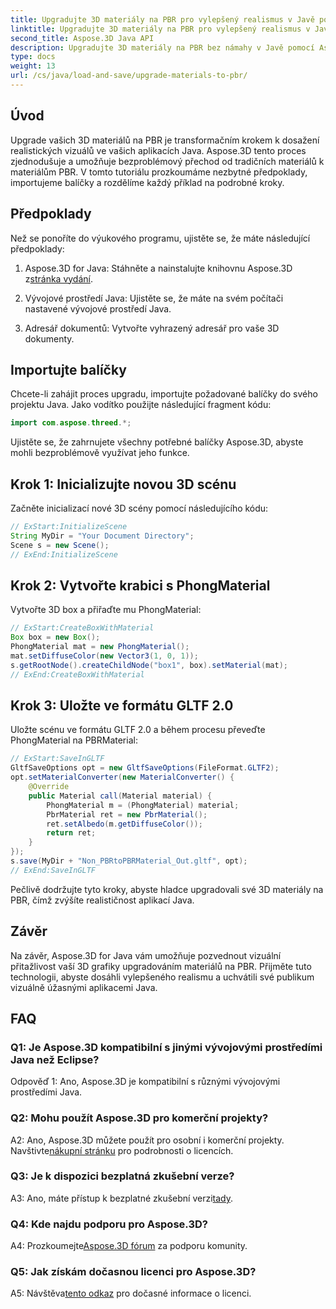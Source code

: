 ```yaml
---
title: Upgradujte 3D materiály na PBR pro vylepšený realismus v Javě pomocí Aspose.3D
linktitle: Upgradujte 3D materiály na PBR pro vylepšený realismus v Javě pomocí Aspose.3D
second_title: Aspose.3D Java API
description: Upgradujte 3D materiály na PBR bez námahy v Javě pomocí Aspose.3D. Dosáhněte vylepšeného realismu pro podmanivé vizuály.
type: docs
weight: 13
url: /cs/java/load-and-save/upgrade-materials-to-pbr/
---
```

## Úvod

Upgrade vašich 3D materiálů na PBR je transformačním krokem k dosažení realistických vizuálů ve vašich aplikacích Java. Aspose.3D tento proces zjednodušuje a umožňuje bezproblémový přechod od tradičních materiálů k materiálům PBR. V tomto tutoriálu prozkoumáme nezbytné předpoklady, importujeme balíčky a rozdělíme každý příklad na podrobné kroky.

## Předpoklady

Než se ponoříte do výukového programu, ujistěte se, že máte následující předpoklady:

1.  Aspose.3D for Java: Stáhněte a nainstalujte knihovnu Aspose.3D z[stránka vydání](https://releases.aspose.com/3d/java/).

2. Vývojové prostředí Java: Ujistěte se, že máte na svém počítači nastavené vývojové prostředí Java.

3. Adresář dokumentů: Vytvořte vyhrazený adresář pro vaše 3D dokumenty.

## Importujte balíčky

Chcete-li zahájit proces upgradu, importujte požadované balíčky do svého projektu Java. Jako vodítko použijte následující fragment kódu:

```java
import com.aspose.threed.*;
```

Ujistěte se, že zahrnujete všechny potřebné balíčky Aspose.3D, abyste mohli bezproblémově využívat jeho funkce.

## Krok 1: Inicializujte novou 3D scénu

Začněte inicializací nové 3D scény pomocí následujícího kódu:

```java
// ExStart:InitializeScene
String MyDir = "Your Document Directory";
Scene s = new Scene();
// ExEnd:InitializeScene
```

## Krok 2: Vytvořte krabici s PhongMaterial

Vytvořte 3D box a přiřaďte mu PhongMaterial:

```java
// ExStart:CreateBoxWithMaterial
Box box = new Box();
PhongMaterial mat = new PhongMaterial();
mat.setDiffuseColor(new Vector3(1, 0, 1));
s.getRootNode().createChildNode("box1", box).setMaterial(mat);
// ExEnd:CreateBoxWithMaterial
```

## Krok 3: Uložte ve formátu GLTF 2.0

Uložte scénu ve formátu GLTF 2.0 a během procesu převeďte PhongMaterial na PBRMaterial:

```java
// ExStart:SaveInGLTF
GltfSaveOptions opt = new GltfSaveOptions(FileFormat.GLTF2);
opt.setMaterialConverter(new MaterialConverter() {
    @Override
    public Material call(Material material) {
        PhongMaterial m = (PhongMaterial) material;
        PbrMaterial ret = new PbrMaterial();
        ret.setAlbedo(m.getDiffuseColor());
        return ret;
    }
});
s.save(MyDir + "Non_PBRtoPBRMaterial_Out.gltf", opt);
// ExEnd:SaveInGLTF
```

Pečlivě dodržujte tyto kroky, abyste hladce upgradovali své 3D materiály na PBR, čímž zvýšíte realističnost aplikací Java.

## Závěr

Na závěr, Aspose.3D for Java vám umožňuje pozvednout vizuální přitažlivost vaší 3D grafiky upgradováním materiálů na PBR. Přijměte tuto technologii, abyste dosáhli vylepšeného realismu a uchvátili své publikum vizuálně úžasnými aplikacemi Java.

## FAQ

### Q1: Je Aspose.3D kompatibilní s jinými vývojovými prostředími Java než Eclipse?

Odpověď 1: Ano, Aspose.3D je kompatibilní s různými vývojovými prostředími Java.

### Q2: Mohu použít Aspose.3D pro komerční projekty?

 A2: Ano, Aspose.3D můžete použít pro osobní i komerční projekty. Navštivte[nákupní stránku](https://purchase.aspose.com/buy) pro podrobnosti o licencích.

### Q3: Je k dispozici bezplatná zkušební verze?

A3: Ano, máte přístup k bezplatné zkušební verzi[tady](https://releases.aspose.com/).

### Q4: Kde najdu podporu pro Aspose.3D?

 A4: Prozkoumejte[Aspose.3D fórum](https://forum.aspose.com/c/3d/18) za podporu komunity.

### Q5: Jak získám dočasnou licenci pro Aspose.3D?

 A5: Návštěva[tento odkaz](https://purchase.aspose.com/temporary-license/) pro dočasné informace o licenci.